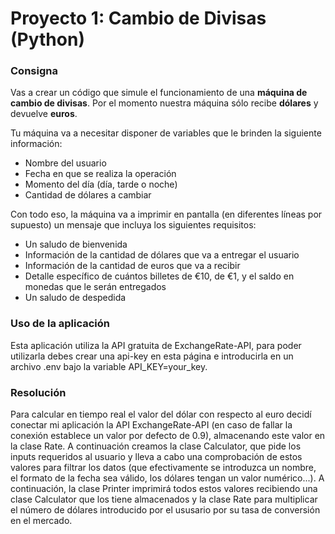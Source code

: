 # Proyecto 1: Cambio de Divisas (Python)

### Consigna
Vas a crear un código que simule el funcionamiento de una **máquina de cambio de divisas**. Por el momento nuestra máquina sólo recibe **dólares** y devuelve **euros**.

Tu máquina va a necesitar disponer de variables que le brinden la siguiente información:
- Nombre del usuario
- Fecha en que se realiza la operación
- Momento del día (día, tarde o noche)
- Cantidad de dólares a cambiar

Con todo eso, la máquina va a imprimir en pantalla (en diferentes líneas por supuesto) un mensaje que incluya los siguientes requisitos:

- Un saludo de bienvenida
- Información de la cantidad de dólares que va a entregar el usuario
- Información de la cantidad de euros que va a recibir
- Detalle específico de cuántos billetes de €10, de €1, y el saldo en monedas que le serán entregados
- Un saludo de despedida

### Uso de la aplicación

Esta aplicación utiliza la API gratuita de ExchangeRate-API, para poder utilizarla debes crear una api-key en esta página e introducirla en un archivo .env bajo la variable API_KEY=your_key.

### Resolución

Para calcular en tiempo real el valor del dólar con respecto al euro decidí conectar mi aplicación la API ExchangeRate-API (en caso de fallar la conexión establece un valor por defecto de 0.9), almacenando este valor en la clase Rate.
A continuación creamos la clase Calculator, que pide los inputs requeridos al usuario y lleva a cabo una comprobación de estos valores para filtrar los datos (que efectivamente se introduzca un nombre, el formato de la fecha sea válido, los dólares tengan un valor numérico...).
A continuación, la clase Printer imprimirá todos estos valores recibiendo una clase Calculator que los tiene almacenados y la clase Rate para multiplicar el número de dólares introducido por el ususario por su tasa de conversión en el mercado.